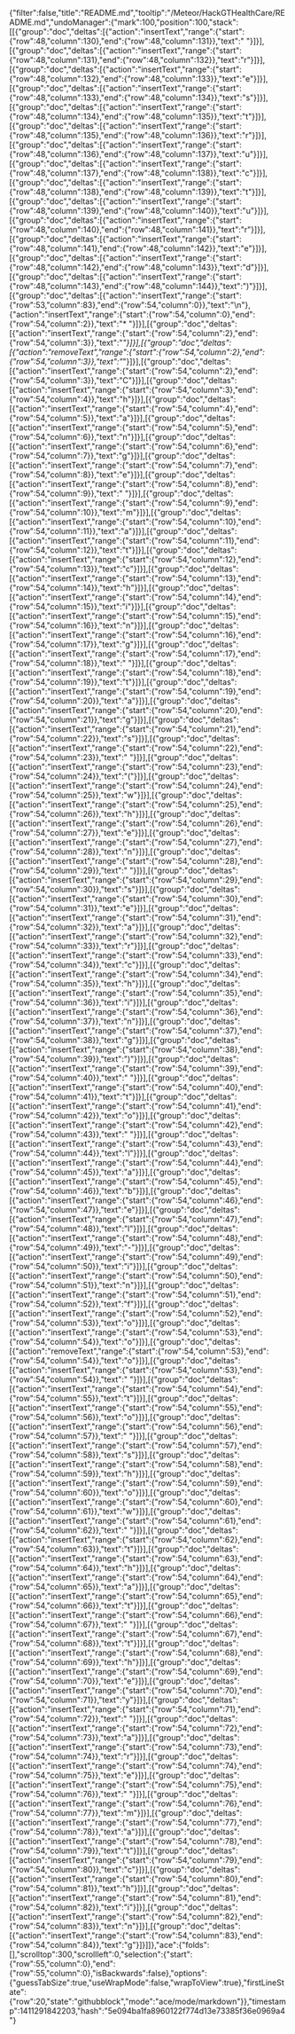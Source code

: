 {"filter":false,"title":"README.md","tooltip":"/Meteor/HackGTHealthCare/README.md","undoManager":{"mark":100,"position":100,"stack":[[{"group":"doc","deltas":[{"action":"insertText","range":{"start":{"row":48,"column":130},"end":{"row":48,"column":131}},"text":" "}]}],[{"group":"doc","deltas":[{"action":"insertText","range":{"start":{"row":48,"column":131},"end":{"row":48,"column":132}},"text":"r"}]}],[{"group":"doc","deltas":[{"action":"insertText","range":{"start":{"row":48,"column":132},"end":{"row":48,"column":133}},"text":"e"}]}],[{"group":"doc","deltas":[{"action":"insertText","range":{"start":{"row":48,"column":133},"end":{"row":48,"column":134}},"text":"s"}]}],[{"group":"doc","deltas":[{"action":"insertText","range":{"start":{"row":48,"column":134},"end":{"row":48,"column":135}},"text":"t"}]}],[{"group":"doc","deltas":[{"action":"insertText","range":{"start":{"row":48,"column":135},"end":{"row":48,"column":136}},"text":"r"}]}],[{"group":"doc","deltas":[{"action":"insertText","range":{"start":{"row":48,"column":136},"end":{"row":48,"column":137}},"text":"u"}]}],[{"group":"doc","deltas":[{"action":"insertText","range":{"start":{"row":48,"column":137},"end":{"row":48,"column":138}},"text":"c"}]}],[{"group":"doc","deltas":[{"action":"insertText","range":{"start":{"row":48,"column":138},"end":{"row":48,"column":139}},"text":"t"}]}],[{"group":"doc","deltas":[{"action":"insertText","range":{"start":{"row":48,"column":139},"end":{"row":48,"column":140}},"text":"u"}]}],[{"group":"doc","deltas":[{"action":"insertText","range":{"start":{"row":48,"column":140},"end":{"row":48,"column":141}},"text":"r"}]}],[{"group":"doc","deltas":[{"action":"insertText","range":{"start":{"row":48,"column":141},"end":{"row":48,"column":142}},"text":"e"}]}],[{"group":"doc","deltas":[{"action":"insertText","range":{"start":{"row":48,"column":142},"end":{"row":48,"column":143}},"text":"d"}]}],[{"group":"doc","deltas":[{"action":"insertText","range":{"start":{"row":48,"column":143},"end":{"row":48,"column":144}},"text":")"}]}],[{"group":"doc","deltas":[{"action":"insertText","range":{"start":{"row":53,"column":83},"end":{"row":54,"column":0}},"text":"\n"},{"action":"insertText","range":{"start":{"row":54,"column":0},"end":{"row":54,"column":2}},"text":"* "}]}],[{"group":"doc","deltas":[{"action":"insertText","range":{"start":{"row":54,"column":2},"end":{"row":54,"column":3}},"text":"*"}]}],[{"group":"doc","deltas":[{"action":"removeText","range":{"start":{"row":54,"column":2},"end":{"row":54,"column":3}},"text":"*"}]}],[{"group":"doc","deltas":[{"action":"insertText","range":{"start":{"row":54,"column":2},"end":{"row":54,"column":3}},"text":"C"}]}],[{"group":"doc","deltas":[{"action":"insertText","range":{"start":{"row":54,"column":3},"end":{"row":54,"column":4}},"text":"h"}]}],[{"group":"doc","deltas":[{"action":"insertText","range":{"start":{"row":54,"column":4},"end":{"row":54,"column":5}},"text":"a"}]}],[{"group":"doc","deltas":[{"action":"insertText","range":{"start":{"row":54,"column":5},"end":{"row":54,"column":6}},"text":"n"}]}],[{"group":"doc","deltas":[{"action":"insertText","range":{"start":{"row":54,"column":6},"end":{"row":54,"column":7}},"text":"g"}]}],[{"group":"doc","deltas":[{"action":"insertText","range":{"start":{"row":54,"column":7},"end":{"row":54,"column":8}},"text":"e"}]}],[{"group":"doc","deltas":[{"action":"insertText","range":{"start":{"row":54,"column":8},"end":{"row":54,"column":9}},"text":" "}]}],[{"group":"doc","deltas":[{"action":"insertText","range":{"start":{"row":54,"column":9},"end":{"row":54,"column":10}},"text":"m"}]}],[{"group":"doc","deltas":[{"action":"insertText","range":{"start":{"row":54,"column":10},"end":{"row":54,"column":11}},"text":"a"}]}],[{"group":"doc","deltas":[{"action":"insertText","range":{"start":{"row":54,"column":11},"end":{"row":54,"column":12}},"text":"t"}]}],[{"group":"doc","deltas":[{"action":"insertText","range":{"start":{"row":54,"column":12},"end":{"row":54,"column":13}},"text":"c"}]}],[{"group":"doc","deltas":[{"action":"insertText","range":{"start":{"row":54,"column":13},"end":{"row":54,"column":14}},"text":"h"}]}],[{"group":"doc","deltas":[{"action":"insertText","range":{"start":{"row":54,"column":14},"end":{"row":54,"column":15}},"text":"i"}]}],[{"group":"doc","deltas":[{"action":"insertText","range":{"start":{"row":54,"column":15},"end":{"row":54,"column":16}},"text":"n"}]}],[{"group":"doc","deltas":[{"action":"insertText","range":{"start":{"row":54,"column":16},"end":{"row":54,"column":17}},"text":"g"}]}],[{"group":"doc","deltas":[{"action":"insertText","range":{"start":{"row":54,"column":17},"end":{"row":54,"column":18}},"text":" "}]}],[{"group":"doc","deltas":[{"action":"insertText","range":{"start":{"row":54,"column":18},"end":{"row":54,"column":19}},"text":"t"}]}],[{"group":"doc","deltas":[{"action":"insertText","range":{"start":{"row":54,"column":19},"end":{"row":54,"column":20}},"text":"a"}]}],[{"group":"doc","deltas":[{"action":"insertText","range":{"start":{"row":54,"column":20},"end":{"row":54,"column":21}},"text":"g"}]}],[{"group":"doc","deltas":[{"action":"insertText","range":{"start":{"row":54,"column":21},"end":{"row":54,"column":22}},"text":"s"}]}],[{"group":"doc","deltas":[{"action":"insertText","range":{"start":{"row":54,"column":22},"end":{"row":54,"column":23}},"text":" "}]}],[{"group":"doc","deltas":[{"action":"insertText","range":{"start":{"row":54,"column":23},"end":{"row":54,"column":24}},"text":"("}]}],[{"group":"doc","deltas":[{"action":"insertText","range":{"start":{"row":54,"column":24},"end":{"row":54,"column":25}},"text":"w"}]}],[{"group":"doc","deltas":[{"action":"insertText","range":{"start":{"row":54,"column":25},"end":{"row":54,"column":26}},"text":"h"}]}],[{"group":"doc","deltas":[{"action":"insertText","range":{"start":{"row":54,"column":26},"end":{"row":54,"column":27}},"text":"e"}]}],[{"group":"doc","deltas":[{"action":"insertText","range":{"start":{"row":54,"column":27},"end":{"row":54,"column":28}},"text":"n"}]}],[{"group":"doc","deltas":[{"action":"insertText","range":{"start":{"row":54,"column":28},"end":{"row":54,"column":29}},"text":" "}]}],[{"group":"doc","deltas":[{"action":"insertText","range":{"start":{"row":54,"column":29},"end":{"row":54,"column":30}},"text":"s"}]}],[{"group":"doc","deltas":[{"action":"insertText","range":{"start":{"row":54,"column":30},"end":{"row":54,"column":31}},"text":"e"}]}],[{"group":"doc","deltas":[{"action":"insertText","range":{"start":{"row":54,"column":31},"end":{"row":54,"column":32}},"text":"a"}]}],[{"group":"doc","deltas":[{"action":"insertText","range":{"start":{"row":54,"column":32},"end":{"row":54,"column":33}},"text":"r"}]}],[{"group":"doc","deltas":[{"action":"insertText","range":{"start":{"row":54,"column":33},"end":{"row":54,"column":34}},"text":"c"}]}],[{"group":"doc","deltas":[{"action":"insertText","range":{"start":{"row":54,"column":34},"end":{"row":54,"column":35}},"text":"h"}]}],[{"group":"doc","deltas":[{"action":"insertText","range":{"start":{"row":54,"column":35},"end":{"row":54,"column":36}},"text":"i"}]}],[{"group":"doc","deltas":[{"action":"insertText","range":{"start":{"row":54,"column":36},"end":{"row":54,"column":37}},"text":"n"}]}],[{"group":"doc","deltas":[{"action":"insertText","range":{"start":{"row":54,"column":37},"end":{"row":54,"column":38}},"text":"g"}]}],[{"group":"doc","deltas":[{"action":"insertText","range":{"start":{"row":54,"column":38},"end":{"row":54,"column":39}},"text":")"}]}],[{"group":"doc","deltas":[{"action":"insertText","range":{"start":{"row":54,"column":39},"end":{"row":54,"column":40}},"text":" "}]}],[{"group":"doc","deltas":[{"action":"insertText","range":{"start":{"row":54,"column":40},"end":{"row":54,"column":41}},"text":"t"}]}],[{"group":"doc","deltas":[{"action":"insertText","range":{"start":{"row":54,"column":41},"end":{"row":54,"column":42}},"text":"o"}]}],[{"group":"doc","deltas":[{"action":"insertText","range":{"start":{"row":54,"column":42},"end":{"row":54,"column":43}},"text":" "}]}],[{"group":"doc","deltas":[{"action":"insertText","range":{"start":{"row":54,"column":43},"end":{"row":54,"column":44}},"text":"l"}]}],[{"group":"doc","deltas":[{"action":"insertText","range":{"start":{"row":54,"column":44},"end":{"row":54,"column":45}},"text":"a"}]}],[{"group":"doc","deltas":[{"action":"insertText","range":{"start":{"row":54,"column":45},"end":{"row":54,"column":46}},"text":"b"}]}],[{"group":"doc","deltas":[{"action":"insertText","range":{"start":{"row":54,"column":46},"end":{"row":54,"column":47}},"text":"e"}]}],[{"group":"doc","deltas":[{"action":"insertText","range":{"start":{"row":54,"column":47},"end":{"row":54,"column":48}},"text":"l"}]}],[{"group":"doc","deltas":[{"action":"insertText","range":{"start":{"row":54,"column":48},"end":{"row":54,"column":49}},"text":"-"}]}],[{"group":"doc","deltas":[{"action":"insertText","range":{"start":{"row":54,"column":49},"end":{"row":54,"column":50}},"text":"i"}]}],[{"group":"doc","deltas":[{"action":"insertText","range":{"start":{"row":54,"column":50},"end":{"row":54,"column":51}},"text":"n"}]}],[{"group":"doc","deltas":[{"action":"insertText","range":{"start":{"row":54,"column":51},"end":{"row":54,"column":52}},"text":"f"}]}],[{"group":"doc","deltas":[{"action":"insertText","range":{"start":{"row":54,"column":52},"end":{"row":54,"column":53}},"text":"o"}]}],[{"group":"doc","deltas":[{"action":"insertText","range":{"start":{"row":54,"column":53},"end":{"row":54,"column":54}},"text":"o"}]}],[{"group":"doc","deltas":[{"action":"removeText","range":{"start":{"row":54,"column":53},"end":{"row":54,"column":54}},"text":"o"}]}],[{"group":"doc","deltas":[{"action":"insertText","range":{"start":{"row":54,"column":53},"end":{"row":54,"column":54}},"text":" "}]}],[{"group":"doc","deltas":[{"action":"insertText","range":{"start":{"row":54,"column":54},"end":{"row":54,"column":55}},"text":"t"}]}],[{"group":"doc","deltas":[{"action":"insertText","range":{"start":{"row":54,"column":55},"end":{"row":54,"column":56}},"text":"o"}]}],[{"group":"doc","deltas":[{"action":"insertText","range":{"start":{"row":54,"column":56},"end":{"row":54,"column":57}},"text":" "}]}],[{"group":"doc","deltas":[{"action":"insertText","range":{"start":{"row":54,"column":57},"end":{"row":54,"column":58}},"text":"s"}]}],[{"group":"doc","deltas":[{"action":"insertText","range":{"start":{"row":54,"column":58},"end":{"row":54,"column":59}},"text":"h"}]}],[{"group":"doc","deltas":[{"action":"insertText","range":{"start":{"row":54,"column":59},"end":{"row":54,"column":60}},"text":"o"}]}],[{"group":"doc","deltas":[{"action":"insertText","range":{"start":{"row":54,"column":60},"end":{"row":54,"column":61}},"text":"w"}]}],[{"group":"doc","deltas":[{"action":"insertText","range":{"start":{"row":54,"column":61},"end":{"row":54,"column":62}},"text":" "}]}],[{"group":"doc","deltas":[{"action":"insertText","range":{"start":{"row":54,"column":62},"end":{"row":54,"column":63}},"text":"t"}]}],[{"group":"doc","deltas":[{"action":"insertText","range":{"start":{"row":54,"column":63},"end":{"row":54,"column":64}},"text":"h"}]}],[{"group":"doc","deltas":[{"action":"insertText","range":{"start":{"row":54,"column":64},"end":{"row":54,"column":65}},"text":"a"}]}],[{"group":"doc","deltas":[{"action":"insertText","range":{"start":{"row":54,"column":65},"end":{"row":54,"column":66}},"text":"t"}]}],[{"group":"doc","deltas":[{"action":"insertText","range":{"start":{"row":54,"column":66},"end":{"row":54,"column":67}},"text":" "}]}],[{"group":"doc","deltas":[{"action":"insertText","range":{"start":{"row":54,"column":67},"end":{"row":54,"column":68}},"text":"t"}]}],[{"group":"doc","deltas":[{"action":"insertText","range":{"start":{"row":54,"column":68},"end":{"row":54,"column":69}},"text":"h"}]}],[{"group":"doc","deltas":[{"action":"insertText","range":{"start":{"row":54,"column":69},"end":{"row":54,"column":70}},"text":"e"}]}],[{"group":"doc","deltas":[{"action":"insertText","range":{"start":{"row":54,"column":70},"end":{"row":54,"column":71}},"text":"y"}]}],[{"group":"doc","deltas":[{"action":"insertText","range":{"start":{"row":54,"column":71},"end":{"row":54,"column":72}},"text":" "}]}],[{"group":"doc","deltas":[{"action":"insertText","range":{"start":{"row":54,"column":72},"end":{"row":54,"column":73}},"text":"a"}]}],[{"group":"doc","deltas":[{"action":"insertText","range":{"start":{"row":54,"column":73},"end":{"row":54,"column":74}},"text":"r"}]}],[{"group":"doc","deltas":[{"action":"insertText","range":{"start":{"row":54,"column":74},"end":{"row":54,"column":75}},"text":"e"}]}],[{"group":"doc","deltas":[{"action":"insertText","range":{"start":{"row":54,"column":75},"end":{"row":54,"column":76}},"text":" "}]}],[{"group":"doc","deltas":[{"action":"insertText","range":{"start":{"row":54,"column":76},"end":{"row":54,"column":77}},"text":"m"}]}],[{"group":"doc","deltas":[{"action":"insertText","range":{"start":{"row":54,"column":77},"end":{"row":54,"column":78}},"text":"a"}]}],[{"group":"doc","deltas":[{"action":"insertText","range":{"start":{"row":54,"column":78},"end":{"row":54,"column":79}},"text":"t"}]}],[{"group":"doc","deltas":[{"action":"insertText","range":{"start":{"row":54,"column":79},"end":{"row":54,"column":80}},"text":"c"}]}],[{"group":"doc","deltas":[{"action":"insertText","range":{"start":{"row":54,"column":80},"end":{"row":54,"column":81}},"text":"h"}]}],[{"group":"doc","deltas":[{"action":"insertText","range":{"start":{"row":54,"column":81},"end":{"row":54,"column":82}},"text":"i"}]}],[{"group":"doc","deltas":[{"action":"insertText","range":{"start":{"row":54,"column":82},"end":{"row":54,"column":83}},"text":"n"}]}],[{"group":"doc","deltas":[{"action":"insertText","range":{"start":{"row":54,"column":83},"end":{"row":54,"column":84}},"text":"g"}]}]]},"ace":{"folds":[],"scrolltop":300,"scrollleft":0,"selection":{"start":{"row":55,"column":0},"end":{"row":55,"column":0},"isBackwards":false},"options":{"guessTabSize":true,"useWrapMode":false,"wrapToView":true},"firstLineState":{"row":20,"state":"githubblock","mode":"ace/mode/markdown"}},"timestamp":1411291842203,"hash":"5e094ba1fa8960122f774d13e73385f36e0969a4"}
